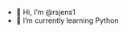 - 👋 Hi, I’m @rsjens1
- 🌱 I’m currently learning Python

<!---
rsjens1/rsjens1 is a ✨ special ✨ repository because its `README.md` (this file) appears on your GitHub profile.
You can click the Preview link to take a look at your changes.
--->
